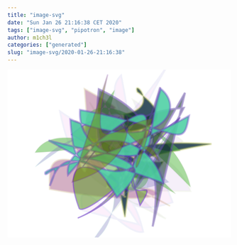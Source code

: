 ```yaml
---
title: "image-svg"
date: "Sun Jan 26 21:16:38 CET 2020"
tags: ["image-svg", "pipotron", "image"]
author: m1ch3l
categories: ["generated"]
slug: "image-svg/2020-01-26-21:16:38"
---
```


![](image.svg)
